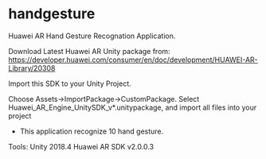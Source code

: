# handgesture
Huawei AR Hand Gesture Recognation Application.

Download Latest Huawei AR Unity package from:
https://developer.huawei.com/consumer/en/doc/development/HUAWEI-AR-Library/20308

Import this SDK to your Unity Project.

Choose Assets->ImportPackage->CustomPackage.
Select Huawei_AR_Engine_UnitySDK_v*.unitypackage, and import all files into your project

- This application recognize 10 hand gesture.

Tools:
Unity 2018.4
Huawei AR SDK v2.0.0.3 
